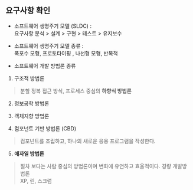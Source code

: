 ## 요구사항 확인

* 소프트웨어 생명주기 모델 (SLDC) : <br>
요구사항 분석 > 설계 > 구현 > 테스트 > 유지보수

* 소프트웨어 생명주기 모델 종류 : <br>
폭포수 모형, 프로토타이핑 , 나선형 모형, 반복적

* 소프트웨어 개발 방법론 종류 

1. 구조적 방법론
  > 분할 정복 접근 방식, 프로세스 중심의 **하향식 방법론** 

  2. 정보공학 방법론
  
  3. 객체지향 방법론
  
  4. 컴포넌트 기반 방법론 (CBD) 
> 컴포넌트를 조립하고, 하나의 새로운 응용 프로그램을 작성한다.

  5. **애자일 방법론**
  > 절차 보다는 사람 중심의 방법론이며 변화에 유연하고 효울적이다. 경량 개발방법론 <br>
  XP, 린, 스크럼
